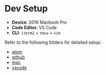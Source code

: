 # Dev Setup

- **Device**: 2016 Macbook Pro
- **Code Editor**: VS Code
- **CLI**: `iterm2` + `tmux` + `vim`

Refer to the following folders for detailed setup:

- [atom](./atom)
- [github](./github)
- [mac](./mac)
- [vscode](./vscode)
